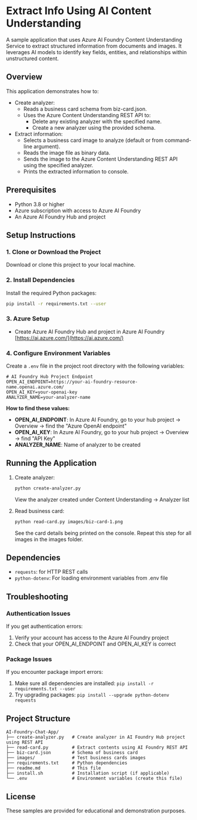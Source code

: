 # Extract Info Using AI Content Understanding

A sample application that uses Azure AI Foundry Content Understanding Service to extract structured information from documents and images. It leverages AI models to identify key fields, entities, and relationships within unstructured content.


## Overview

This application demonstrates how to:
- Create analyzer:
  - Reads a business card schema from biz-card.json.
  - Uses the Azure Content Understanding REST API to:
    - Delete any existing analyzer with the specified name.
    - Create a new analyzer using the provided schema.
- Extract information:
  - Selects a business card image to analyze (default or from command-line argument).
  - Reads the image file as binary data.
  - Sends the image to the Azure Content Understanding REST API using the specified analyzer.
  - Prints the extracted information to console.
  

## Prerequisites

- Python 3.8 or higher
- Azure subscription with access to Azure AI Foundry
- An Azure AI Foundry Hub and project


## Setup Instructions

### 1. Clone or Download the Project

Download or clone this project to your local machine.

### 2. Install Dependencies

Install the required Python packages:

```bash
pip install -r requirements.txt --user
```

### 3. Azure Setup 
- Create Azure AI Foundry Hub and project in Azure AI Foundry [https://ai.azure.com/](https://ai.azure.com/)


### 4. Configure Environment Variables

Create a `.env` file in the project root directory with the following variables:

```env
# AI Foundry Hub Project Endpoint
OPEN_AI_ENDPOINT=https://your-ai-foundry-resource-name.openai.azure.com/
OPEN_AI_KEY=your-openai-key
ANALYZER_NAME=your-analyzer-name
```

**How to find these values:**

- **OPEN_AI_ENDPOINT**: In Azure AI Foundry, go to your hub project → Overview → find the "Azure OpenAI endpoint"
- **OPEN_AI_KEY**: In Azure AI Foundry, go to your hub project → Overview → find "API Key"
- **ANALYZER_NAME**: Name of analyzer to be created


## Running the Application

1. Create analyzer:
   ```bash
   python create-analyzer.py
   ```
   View the analyzer created under Content Understanding → Analyzer list

2. Read business card: 
   ```bash
   python read-card.py images/biz-card-1.png
   ```
   See the card details being printed on the console. Repeat this step for all images in the images folder.


## Dependencies

- `requests`: for HTTP REST calls
- `python-dotenv`: For loading environment variables from .env file


## Troubleshooting

### Authentication Issues

If you get authentication errors:
1. Verify your account has access to the Azure AI Foundry project
2. Check that your OPEN_AI_ENDPOINT and OPEN_AI_KEY is correct


### Package Issues

If you encounter package import errors:
1. Make sure all dependencies are installed: `pip install -r requirements.txt --user`
2. Try upgrading packages: `pip install --upgrade python-dotenv requests`

## Project Structure

```
AI-Foundry-Chat-App/
├── create-analyzer.py   # Create analyzer in AI Foundry Hub project using REST API
├── read-card.py         # Extract contents using AI Foundry REST API
├── biz-card.json        # Schema of business card
├── images/              # Test business cards images
├── requirements.txt     # Python dependencies
├── readme.md            # This file
├── install.sh           # Installation script (if applicable)
└── .env                 # Environment variables (create this file)
```

## License

These samples are provided for educational and demonstration purposes.